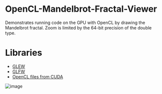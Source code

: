 # OpenCL-Mandelbrot-Fractal-Viewer
Demonstrates running code on the GPU with OpenCL by drawing the Mandelbrot fractal. Zoom is limited by the 64-bit precision of the double type.

# Libraries
- [GLEW](http://glew.sourceforge.net/)
- [GLFW](https://www.glfw.org/)
- [OpenCL files from CUDA](https://developer.nvidia.com/cuda-downloads)

![image](https://user-images.githubusercontent.com/36459994/124392047-9ca83400-dcc1-11eb-91a8-e853e03ea0d4.png)

